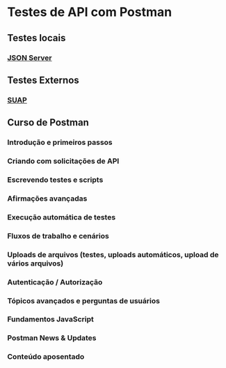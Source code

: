 # Testes de API com Postman

## Testes locais

### [JSON Server](/json-server.md)

## Testes Externos

### [SUAP](/suap-api.md)

## Curso de Postman

### Introdução e primeiros passos

### Criando com solicitações de API

### Escrevendo testes e scripts

### Afirmações avançadas

### Execução automática de testes

### Fluxos de trabalho e cenários

### Uploads de arquivos (testes, uploads automáticos, upload de vários arquivos)

### Autenticação / Autorização

### Tópicos avançados e perguntas de usuários

### Fundamentos JavaScript

### Postman News & Updates

### Conteúdo aposentado


